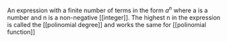 An expression with a finite number of terms in the form $a^n$ where a is a number and n is a non-negative [[integer]].
The highest n in the expression is called the [[polinomial degree]] and works the same for [[polinomial function]]